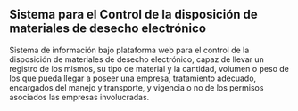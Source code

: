 ## Sistema para el Control de la disposición de materiales de desecho electrónico

Sistema de información bajo plataforma web para el control de la disposición de materiales de desecho electrónico, capaz de llevar un registro de los mismos, su tipo de material y la cantidad, volumen o peso de los que pueda llegar a poseer una empresa, tratamiento adecuado, encargados del manejo y transporte, y vigencia o no de los permisos asociados las empresas involucradas.